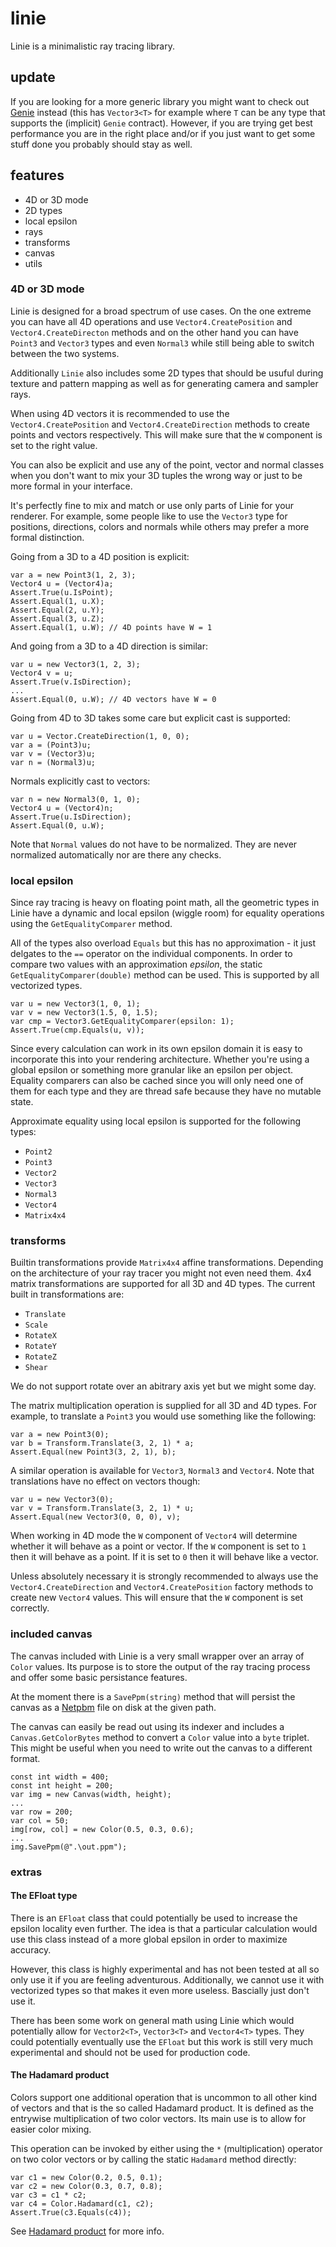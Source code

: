 # linie
Linie is a minimalistic ray tracing library.

## update
If you are looking for a more generic library you might want to check out [Genie](https://github.com/basp/linie/tree/main/src/Genie) instead (this has `Vector3<T>` for example where `T` can be any type that supports the (implicit) `Genie` contract). However, if you are trying get best performance you are in the right place and/or if you just want to get some stuff done you probably should stay as well.

## features
* 4D or 3D mode
* 2D types
* local epsilon
* rays
* transforms
* canvas
* utils

### 4D or 3D mode
Linie is designed for a broad spectrum of use cases. On the one extreme you can
have all 4D operations and use `Vector4.CreatePosition` and `Vector4.CreateDirecton`
methods and on the other hand you can have `Point3` and `Vector3` types and even `Normal3`
while still being able to switch between the two systems.

Additionally `Linie` also includes some 2D types that should be usuful during texture
and pattern mapping as well as for generating camera and sampler rays.

When using 4D vectors it is recommended to use the `Vector4.CreatePosition` and
`Vector4.CreateDirection` methods to create points and vectors respectively. This
will make sure that the `W` component is set to the right value.

You can also be explicit and use any of the point, vector and normal classes when you don't want to mix your 3D tuples the wrong way or just to be more formal in your interface.

It's perfectly fine to mix and match or use only parts of Linie for your renderer. For example, some people like to use the `Vector3` type for positions, directions, colors and normals while others may prefer a more formal distinction.

Going from a 3D to a 4D position is explicit:
```
var a = new Point3(1, 2, 3);
Vector4 u = (Vector4)a;
Assert.True(u.IsPoint);
Assert.Equal(1, u.X);
Assert.Equal(2, u.Y);
Assert.Equal(3, u.Z);
Assert.Equal(1, u.W); // 4D points have W = 1
```

And going from a 3D to a 4D direction is similar:
```
var u = new Vector3(1, 2, 3);
Vector4 v = u;
Assert.True(v.IsDirection);
...
Assert.Equal(0, u.W); // 4D vectors have W = 0
```

Going from 4D to 3D takes some care but explicit cast is supported:
```
var u = Vector.CreateDirection(1, 0, 0);
var a = (Point3)u;
var v = (Vector3)u;
var n = (Normal3)u;
```

Normals explicitly cast to vectors:
```
var n = new Normal3(0, 1, 0);
Vector4 u = (Vector4)n;
Assert.True(u.IsDirection);
Assert.Equal(0, u.W);
```

Note that `Normal` values do not have to be normalized. They are never
normalized automatically nor are there any checks.

### local epsilon
Since ray tracing is heavy on floating point math, all the geometric types in
Linie have a dynamic and local epsilon (wiggle room) for equality operations
using the `GetEqualityComparer` method.

All of the types also overload `Equals` but this has no approximation - it just
delgates to the `==` operator on the individual components. In order to compare 
two values with an approximation *epsilon*, the static `GetEqualityComparer(double)` 
method can be used. This is supported by all vectorized types.
```
var u = new Vector3(1, 0, 1);
var v = new Vector3(1.5, 0, 1.5);
var cmp = Vector3.GetEqualityComparer(epsilon: 1);
Assert.True(cmp.Equals(u, v));
```

Since every calculation can work in its own epsilon domain it is easy to
incorporate this into your rendering architecture. Whether you're using a
global epsilon or something more granular like an epsilon per object. Equality
comparers can also be cached since you will only need one of them for each type
and they are thread safe because they have no mutable state.

Approximate equality using local epsilon is supported for the following types:
* `Point2`
* `Point3`
* `Vector2`
* `Vector3`
* `Normal3`
* `Vector4`
* `Matrix4x4`

### transforms
Builtin transformations provide `Matrix4x4` affine transformations. Depending on
the architecture of your ray tracer you might not even need them. 4x4 matrix 
transformations are supported for all 3D and 4D types. The current built in
transformations are:

* `Translate`
* `Scale`
* `RotateX`
* `RotateY`
* `RotateZ`
* `Shear`

We do not support rotate over an abitrary axis yet but we might some day.

The matrix multiplication operation is supplied for all 3D and 4D types. For 
example, to translate a `Point3` you would use something like the following:
```
var a = new Point3(0);
var b = Transform.Translate(3, 2, 1) * a;
Assert.Equal(new Point3(3, 2, 1), b);
```

A similar operation is available for `Vector3`, `Normal3` and `Vector4`. Note
that translations have no effect on vectors though:
```
var u = new Vector3(0);
var v = Transform.Translate(3, 2, 1) * u;
Assert.Equal(new Vector3(0, 0, 0), v);
```

When working in 4D mode the `W` component of `Vector4` will determine whether it will behave as a point or vector. If the `W` component is set to `1` then it will behave as a point. If it is set to `0` then it will behave like a vector.

Unless absolutely necessary it is strongly recommended to always use the 
`Vector4.CreateDirection` and `Vector4.CreatePosition` factory methods to create
new `Vector4` values. This will ensure that the `W` component is set correctly.

### included canvas
The canvas included with Linie is a very small wrapper over an array of `Color` values. Its purpose is to store the output of the ray tracing process and offer some basic persistance features. 

At the moment there is a `SavePpm(string)` method that will persist the canvas as a [Netpbm](https://en.wikipedia.org/wiki/Netpbm) file on disk at the given path.

The canvas can easily be read out using its indexer and includes a `Canvas.GetColorBytes` method to convert a `Color` value into a `byte` triplet. This might be useful when you need to write out the canvas to a different format.
```
const int width = 400;
const int height = 200;
var img = new Canvas(width, height);
...
var row = 200;
var col = 50;
img[row, col] = new Color(0.5, 0.3, 0.6);
...
img.SavePpm(@".\out.ppm");
```

### extras
#### The EFloat type
There is an `EFloat` class that could potentially be used to increase the
epsilon locality even further. The idea is that a particular calculation would use this class instead of a more global epsilon in order to maximize accuracy.

However, this class is highly experimental and has not been tested at all so only use it if you are feeling adventurous. Additionally, we cannot use it with vectorized types so that makes it
even more useless. Bascially just don't use it. 

There has been some work on general math using Linie which would potentially allow
for `Vector2<T>`, `Vector3<T>` and `Vector4<T>` types. They could potentially eventually
use the `EFloat` but this work is still very much experimental and should not be 
used for production code.

#### The Hadamard product
Colors support one additional operation that is uncommon to all other kind
of vectors and that is the so called Hadamard product. It is defined as the entrywise multiplication of two color vectors. Its main use is to allow for easier color mixing. 

This operation can be invoked by either using the `*` (multiplication) operator on two color vectors or by calling the static `Hadamard` method directly:
```
var c1 = new Color(0.2, 0.5, 0.1);
var c2 = new Color(0.3, 0.7, 0.8);
var c3 = c1 * c2;
var c4 = Color.Hadamard(c1, c2);
Assert.True(c3.Equals(c4));
```

See [Hadamard product](https://en.wikipedia.org/wiki/Hadamard_product_(matrices)) for more info.